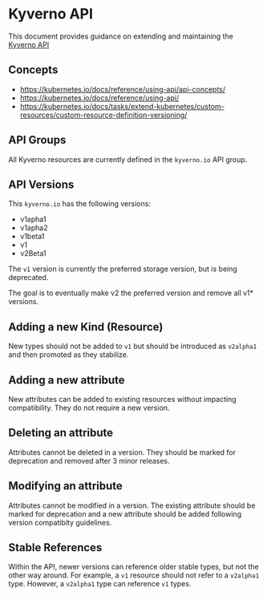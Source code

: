 # Kyverno API

This document provides guidance on extending and maintaining the [Kyverno API](../../../api/kyverno/)

## Concepts
* https://kubernetes.io/docs/reference/using-api/api-concepts/ 
* https://kubernetes.io/docs/reference/using-api/ 
* https://kubernetes.io/docs/tasks/extend-kubernetes/custom-resources/custom-resource-definition-versioning/

## API Groups 

All Kyverno resources are currently defined in the `kyverno.io` API group. 

## API Versions

This `kyverno.io` has the following versions:
* v1apha1  
* v1apha2 
* v1beta1 
* v1 
* v2Beta1 

The `v1` version is currently the preferred storage version, but is being deprecated. 

The goal is to eventually make v2 the preferred version and remove all v1* versions.


## Adding a new Kind (Resource)

New types should not be added to `v1` but should be introduced as `v2alpha1` and then promoted as they stabilize.

## Adding a new attribute

New attributes can be added to existing resources without impacting compatibility. They do not require a new version.

## Deleting an attribute

Attributes cannot be deleted in a version. They should be marked for deprecation and removed after 3 minor releases.

## Modifying an attribute

Attributes cannot be modified in a version. The existing attribute should be marked for deprecation and a new attribute should be added following version compatibity guidelines.


## Stable References

Within the API, newer versions can reference older stable types, but not the other way around. For example, a `v1` resource should not refer to a `v2alpha1` type. However, a `v2alpha1` type can reference `v1` types.




